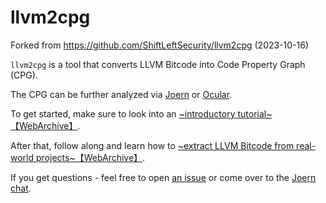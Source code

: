 # llvm2cpg

Forked from https://github.com/ShiftLeftSecurity/llvm2cpg (2023-10-16)

`llvm2cpg` is a tool that converts LLVM Bitcode into Code Property Graph (CPG).

The CPG can be further analyzed via [Joern](https://joern.io) or [Ocular](http://ocular.shiftleft.io/).

To get started, make sure to look into an [~introductory tutorial~](https://docs.joern.io/llvm2cpg/hello-llvm)[【WebArchive】](http://web.archive.org/web/20220625054134/https://docs.joern.io/llvm2cpg/hello-llvm/).

After that, follow along and learn how to [~extract LLVM Bitcode from real-world projects~](https://docs.joern.io/llvm2cpg/getting-bitcode)[【WebArchive】](http://web.archive.org/web/20220625054134/https://docs.joern.io/llvm2cpg/getting-bitcode).

If you get questions - feel free to open [an issue](https://github.com/ShiftLeftSecurity/llvm2cpg/issues/new) or come over to the [Joern chat](https://gitter.im/joern-code-analyzer/community).

